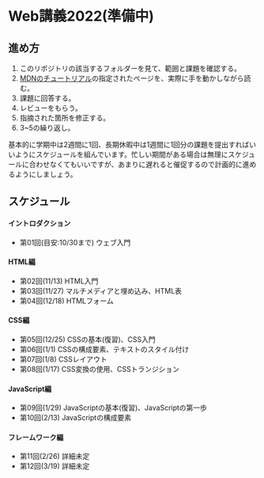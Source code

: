 # Web講義2022(準備中)

## 進め方
1. このリポジトリの該当するフォルダーを見て、範囲と課題を確認する。
2. [MDNのチュートリアル](https://developer.mozilla.org/ja/docs/Web/Tutorials)の指定されたページを、実際に手を動かしながら読む。
3. 課題に回答する。
4. レビューをもらう。
5. 指摘された箇所を修正する。
6. 3~5の繰り返し。

基本的に学期中は2週間に1回、長期休暇中は1週間に1回分の課題を提出すればいいようにスケジュールを組んでいます。忙しい期間がある場合は無理にスケジュールに合わせなくてもいいですが、あまりに遅れると催促するので計画的に進めるようにしましょう。

## スケジュール
#### イントロダクション
* 第01回(目安:10/30まで) ウェブ入門

#### HTML編
* 第02回(11/13) HTML入門
* 第03回(11/27) マルチメディアと埋め込み、HTML表
* 第04回(12/18) HTMLフォーム

#### CSS編
* 第05回(12/25) CSSの基本(復習)、CSS入門
* 第06回(1/1) CSSの構成要素、テキストのスタイル付け
* 第07回(1/8) CSSレイアウト
* 第08回(1/17) CSS変換の使用、CSSトランジション

#### JavaScript編
* 第09回(1/29) JavaScriptの基本(復習)、JavaScriptの第一歩
* 第10回(2/13) JavaScriptの構成要素

#### フレームワーク編
* 第11回(2/26) 詳細未定
* 第12回(3/19) 詳細未定
